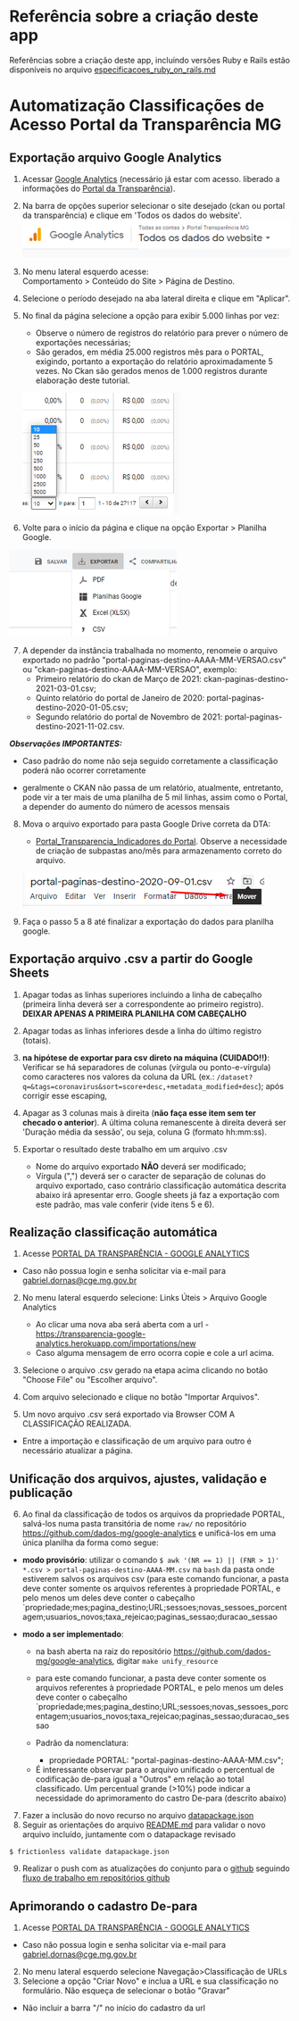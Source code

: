# Referência sobre a criação deste app

Referências sobre a criação deste app, incluindo versões Ruby e Rails estão disponíveis no arquivo [especificacoes_ruby_on_rails.md](/especificacoes_ruby_on_rails.md)

# Automatização Classificações de Acesso Portal da Transparência MG

## Exportação arquivo Google Analytics

1. Acessar [Google Analytics](https://analytics.google.com/) (necessário já estar com acesso. liberado a informações do [Portal da Transparência](http://www.transparencia.mg.gov.br/)).

2. Na barra de opções superior selecionar o site desejado (ckan ou portal da transparência) e clique em 'Todos os dados do website'.
![](static/barra-superior.png)

3. No menu lateral esquerdo acesse:     
   Comportamento > Conteúdo do Site > Página de Destino.

4. Selecione o período desejado na aba lateral direita  e clique em "Aplicar".

5. No final da página selecione a opção para exibir 5.000 linhas por vez:

    * Observe o número de registros do relatório para prever o número de exportações necessárias;
    * São gerados, em média 25.000 registros mês para o PORTAL, exigindo, portanto a exportação do relatório aproximadamente 5 vezes. No Ckan são gerados menos de 1.000 registros durante elaboração deste tutorial.

    ![](static/exibir-linhas.png)

6. Volte para o início da página e clique na opção Exportar > Planilha Google.

  ![](static/exportar-planilha-google.png)

  7. A depender da instância trabalhada no momento, renomeie o arquivo exportado no padrão "portal-paginas-destino-AAAA-MM-VERSAO.csv" ou "ckan-paginas-destino-AAAA-MM-VERSAO", exemplo:
      * Primeiro relatório do ckan de Março de 2021: ckan-paginas-destino-2021-03-01.csv;
      * Quinto relatório do portal de Janeiro de 2020: portal-paginas-destino-2020-01-05.csv;
      * Segundo relatório do portal de Novembro de 2021: portal-paginas-destino-2021-11-02.csv.


  ***Observações IMPORTANTES:***
  * Caso padrão do nome não seja seguido corretamente a classificação poderá não ocorrer corretamente

  * geralmente o CKAN não passa de um relatório, atualmente, entretanto, pode vir a ter mais de uma planilha de 5 mil linhas, assim como o Portal, a depender do aumento do número de acessos mensais

  8. Mova o arquivo exportado para pasta Google Drive correta da DTA:
     *  [Portal_Transparencia_Indicadores do Portal](https://drive.google.com/drive/folders/15KuJy3qSzsi9fVAsxrnCmlr_TNUR6iyG?usp=sharing). Observe a necessidade de criação de subpastas ano/mês para armazenamento correto do arquivo.

     ![](static/mover-arquivo.png)

  9. Faça o passo 5 a 8 até finalizar a exportação do dados para planilha google.

## Exportação arquivo .csv a partir do Google Sheets

1. Apagar todas as linhas superiores incluindo a linha de cabeçalho (primeira linha deverá ser a correspondente ao primeiro registro).
     **DEIXAR APENAS A PRIMEIRA PLANILHA COM CABEÇALHO**

2. Apagar todas as linhas inferiores desde a linha do último registro (totais).

3. **na hipótese de exportar para csv direto na máquina (CUIDADO!!)**: Verificar se há separadores de colunas (vírgula ou ponto-e-vírgula) como caracteres nos valores da coluna da URL (ex.: ``/dataset?q=&tags=coronavirus&sort=score+desc,+metadata_modified+desc``); após corrigir esse escaping,

4. Apagar as 3 colunas mais à direita (**não faça esse item sem ter checado o anterior**). A última coluna remanescente à direita deverá ser 'Duração média da sessão', ou seja, coluna G (formato hh:mm:ss).

5. Exportar o resultado deste trabalho em um arquivo .csv
    - Nome do arquivo exportado **NÃO** deverá ser modificado;
    - Vírgula (",") deverá ser o caracter de separação de colunas do arquivo exportado, caso contrário classificação automática descrita abaixo irá apresentar erro. Google sheets já faz a exportação com este padrão, mas vale conferir (vide itens 5 e 6).

## Realização classificação automática

1. Acesse [PORTAL DA TRANSPARÊNCIA - GOOGLE ANALYTICS](https://transparencia-google-analytics.herokuapp.com/users/sign_in)
  * Caso não possua login e senha solicitar via e-mail para gabriel.dornas@cge.mg.gov.br


2. No menu lateral esquerdo selecione: Links Úteis > Arquivo Google Analytics

      * Ao clicar uma nova aba será aberta com a url - https://transparencia-google-analytics.herokuapp.com/importations/new
      * Caso alguma mensagem de erro ocorra copie e cole a url acima.


3. Selecione o arquivo .csv gerado na etapa acima clicando no botão "Choose File" ou "Escolher arquivo".

4. Com arquivo selecionado e clique no botão "Importar Arquivos".

5. Um novo arquivo .csv será exportado via Browser COM A CLASSIFICAÇÃO REALIZADA.
  * Entre a importação e classificação de um arquivo para outro é necessário atualizar a página.

## Unificação dos arquivos, ajustes, validação e publicação
6. Ao final da classificação de todos os arquivos da propriedade PORTAL, salvá-los numa pasta transitória de nome `raw/` no repositório https://github.com/dados-mg/google-analytics e unificá-los em uma única planilha da forma como segue:

* **modo provisório**: utilizar o comando `$ awk '(NR == 1) || (FNR > 1)' *.csv > portal-paginas-destino-AAAA-MM.csv` na `bash` da pasta onde estiverem salvos os arquivos csv (para este comando funcionar, a pasta deve conter somente os arquivos referentes à propriedade PORTAL, e pelo menos um deles deve conter o cabeçalho `propriedade;mes;pagina_destino;URL;sessoes;novas_sessoes_porcentagem;usuarios_novos;taxa_rejeicao;paginas_sessao;duracao_sessao

* **modo a ser implementado**:

    * na bash aberta na raiz do repositório https://github.com/dados-mg/google-analytics, digitar `make unify_resource`
    * para este comando funcionar, a pasta deve conter somente os arquivos referentes à propriedade PORTAL, e pelo menos um deles deve conter o cabeçalho `propriedade;mes;pagina_destino;URL;sessoes;novas_sessoes_porcentagem;usuarios_novos;taxa_rejeicao;paginas_sessao;duracao_sessao

    * Padrão da nomenclatura:

         - propriedade PORTAL: "portal-paginas-destino-AAAA-MM.csv";

  - É interessante observar para o arquivo unificado o percentual de codificação de-para igual a "Outros" em relação ao total classificado. Um percentual grande (>10%) pode indicar a necessidade do aprimoramento do castro De-para (descrito abaixo)
7. Fazer a inclusão do novo recurso no arquivo [datapackage.json](https://github.com/dados-mg/google-analytics/blob/master/datapackage.json)
8. Seguir as orientações do arquivo [README.md](https://github.com/dados-mg/google-analytics/blob/master/README.md) para validar o novo arquivo incluído, juntamente com o datapackage revisado

```
$ frictionless validate datapackage.json
```

9. Realizar o push com as atualizações do conjunto para o [github](https://github.com/dados-mg/google-analytics) seguindo [fluxo de trabalho em repositórios github](https://github.com/transparencia-mg/handbook/blob/master/fluxo-trabalho-github.md)


## Aprimorando o cadastro De-para
1. Acesse [PORTAL DA TRANSPARÊNCIA - GOOGLE ANALYTICS](https://transparencia-google-analytics.herokuapp.com/users/sign_in)
  * Caso não possua login e senha solicitar via e-mail para gabriel.dornas@cge.mg.gov.br
2. No menu lateral esquerdo selecione Navegação>Classificação de URLs
3. Selecione a opção "Criar Novo" e inclua a URL e sua classificação no formulário. Não esqueça de selecionar o botão "Gravar"
  * Não incluir a barra "/" no início do cadastro da url

